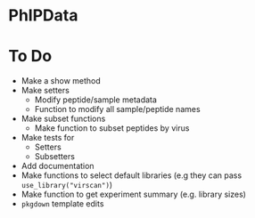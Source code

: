 # PhIPData

# To Do
* Make a show method
* Make setters
  + Modify peptide/sample metadata
  + Function to modify all sample/peptide names
* Make subset functions
  + Make function to subset peptides by virus
* Make tests for
  + Setters
  + Subsetters
* Add documentation
* Make functions to select default libraries (e.g they can pass `use_library("virscan")`)
* Make function to get experiment summary (e.g. library sizes)
* `pkgdown` template edits
